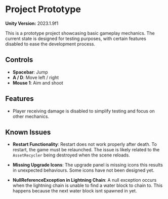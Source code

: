 # Project Prototype

**Unity Version:** 2023.1.9f1

This is a prototype project showcasing basic gameplay mechanics. The current state is designed for testing purposes, with certain features disabled to ease the development process.

## Controls

- **Spacebar**: Jump  
- **A / D**: Move left / right  
- **Mouse 1**: Aim and shoot  

## Features

- Player receiving damage is disabled to simplify testing and focus on other mechanics.

## Known Issues

- **Restart Functionality**: Restart does not work properly after death. To restart, the game must be relaunched. The issue is likely related to the `AssetRecycler` being destroyed when the scene reloads.
  
- **Missing Upgrade Icons**: The upgrade panel is missing icons this results in unexpected behaviours. Some icons have not been designed yet.

- **NullReferenceException in Lightning Chain**: A null exception occurs when the lightning chain is unable to find a water block to chain to. This happens because the next water block isnt spawned in yet.

